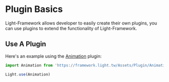 # Plugin Basics
Light-Framework allows developer to easily create their own plugins, you can use plugins to extend the functionality of Light-Framework.

## Use A Plugin
Here's an example using the [Animation]() plugin:
```ts
import Animation from 'https://framework.light.tw/Assets/Plugin/Animation.mjs'

Light.use(Animation)
```
